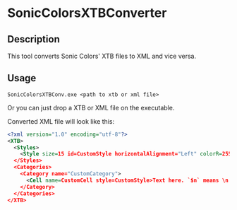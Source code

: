 # SonicColorsXTBConverter

## Description
This tool converts Sonic Colors' XTB files to XML and vice versa.

## Usage
```
SonicColorsXTBConv.exe <path to xtb or xml file>
```
Or you can just drop a XTB or XML file on the executable.

Converted XML file will look like this:
```xml
<?xml version="1.0" encoding="utf-8"?>
<XTB>
  <Styles>
    <Style size=15 id=CustomStyle horizontalAlignment="Left" colorR=255 colorG=255 colorB=255 />
  </Styles>
  <Categories>
    <Category name="CustomCategory">
      <Cell name=CustomCell style=CustomStyle>Text here. `$n` means \n by the way</Cell>
    </Category>
  </Categories>
</XTB>
```